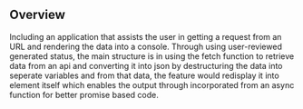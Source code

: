 ## Overview

Including an application that assists the user in getting a request from an URL and rendering the data into a console. Through using user-reviewed generated status, the main structure is in using the fetch function to retrieve data from an api and converting it into json 
by destructuring the data into seperate variables and
from that data, the feature would redisplay it into element itself which enables the output through incorporated from an async function for better promise based code. 
 

